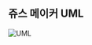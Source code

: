 ​                                                       

## 쥬스 메이커 UML

![UML](https://raw.githubusercontent.com/haeseoklee/ios-juice-maker/2f01defe1f5e17934cd2c07a43de6eeaaea0a006/juicemaker_uml.png)